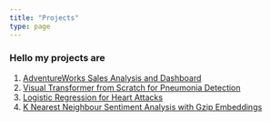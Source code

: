 ```yaml
---
title: "Projects"
type: page
---
```



### Hello my projects are

1. [AdventureWorks Sales Analysis and Dashboard](/projects/adventureworks/)
2. [Visual Transformer from Scratch for Pneumonia Detection](/projects/vit/)
3. [Logistic Regression for Heart Attacks](/projects/heartattack/)
3. [K Nearest Neighbour Sentiment Analysis with Gzip Embeddings](/projects/gzip/)
